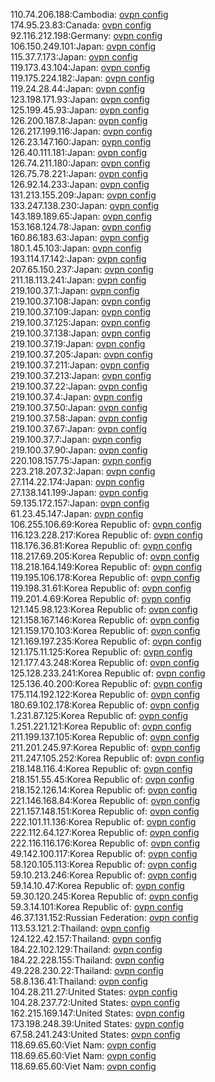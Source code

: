 110.74.206.188:Cambodia: [ovpn config](vpn/110_74_206_188.ovpn)  
174.95.23.83:Canada: [ovpn config](vpn/174_95_23_83.ovpn)  
92.116.212.198:Germany: [ovpn config](vpn/92_116_212_198.ovpn)  
106.150.249.101:Japan: [ovpn config](vpn/106_150_249_101.ovpn)  
115.37.7.173:Japan: [ovpn config](vpn/115_37_7_173.ovpn)  
119.173.43.104:Japan: [ovpn config](vpn/119_173_43_104.ovpn)  
119.175.224.182:Japan: [ovpn config](vpn/119_175_224_182.ovpn)  
119.24.28.44:Japan: [ovpn config](vpn/119_24_28_44.ovpn)  
123.198.171.93:Japan: [ovpn config](vpn/123_198_171_93.ovpn)  
125.199.45.93:Japan: [ovpn config](vpn/125_199_45_93.ovpn)  
126.200.187.8:Japan: [ovpn config](vpn/126_200_187_8.ovpn)  
126.217.199.116:Japan: [ovpn config](vpn/126_217_199_116.ovpn)  
126.23.147.160:Japan: [ovpn config](vpn/126_23_147_160.ovpn)  
126.40.111.181:Japan: [ovpn config](vpn/126_40_111_181.ovpn)  
126.74.211.180:Japan: [ovpn config](vpn/126_74_211_180.ovpn)  
126.75.78.221:Japan: [ovpn config](vpn/126_75_78_221.ovpn)  
126.92.14.233:Japan: [ovpn config](vpn/126_92_14_233.ovpn)  
131.213.155.209:Japan: [ovpn config](vpn/131_213_155_209.ovpn)  
133.247.138.230:Japan: [ovpn config](vpn/133_247_138_230.ovpn)  
143.189.189.65:Japan: [ovpn config](vpn/143_189_189_65.ovpn)  
153.168.124.78:Japan: [ovpn config](vpn/153_168_124_78.ovpn)  
160.86.183.63:Japan: [ovpn config](vpn/160_86_183_63.ovpn)  
180.1.45.103:Japan: [ovpn config](vpn/180_1_45_103.ovpn)  
193.114.17.142:Japan: [ovpn config](vpn/193_114_17_142.ovpn)  
207.65.150.237:Japan: [ovpn config](vpn/207_65_150_237.ovpn)  
211.18.113.241:Japan: [ovpn config](vpn/211_18_113_241.ovpn)  
219.100.37.1:Japan: [ovpn config](vpn/219_100_37_1.ovpn)  
219.100.37.108:Japan: [ovpn config](vpn/219_100_37_108.ovpn)  
219.100.37.109:Japan: [ovpn config](vpn/219_100_37_109.ovpn)  
219.100.37.125:Japan: [ovpn config](vpn/219_100_37_125.ovpn)  
219.100.37.138:Japan: [ovpn config](vpn/219_100_37_138.ovpn)  
219.100.37.19:Japan: [ovpn config](vpn/219_100_37_19.ovpn)  
219.100.37.205:Japan: [ovpn config](vpn/219_100_37_205.ovpn)  
219.100.37.211:Japan: [ovpn config](vpn/219_100_37_211.ovpn)  
219.100.37.213:Japan: [ovpn config](vpn/219_100_37_213.ovpn)  
219.100.37.22:Japan: [ovpn config](vpn/219_100_37_22.ovpn)  
219.100.37.4:Japan: [ovpn config](vpn/219_100_37_4.ovpn)  
219.100.37.50:Japan: [ovpn config](vpn/219_100_37_50.ovpn)  
219.100.37.58:Japan: [ovpn config](vpn/219_100_37_58.ovpn)  
219.100.37.67:Japan: [ovpn config](vpn/219_100_37_67.ovpn)  
219.100.37.7:Japan: [ovpn config](vpn/219_100_37_7.ovpn)  
219.100.37.90:Japan: [ovpn config](vpn/219_100_37_90.ovpn)  
220.108.157.75:Japan: [ovpn config](vpn/220_108_157_75.ovpn)  
223.218.207.32:Japan: [ovpn config](vpn/223_218_207_32.ovpn)  
27.114.22.174:Japan: [ovpn config](vpn/27_114_22_174.ovpn)  
27.138.141.199:Japan: [ovpn config](vpn/27_138_141_199.ovpn)  
59.135.172.157:Japan: [ovpn config](vpn/59_135_172_157.ovpn)  
61.23.45.147:Japan: [ovpn config](vpn/61_23_45_147.ovpn)  
106.255.106.69:Korea Republic of: [ovpn config](vpn/106_255_106_69.ovpn)  
116.123.228.217:Korea Republic of: [ovpn config](vpn/116_123_228_217.ovpn)  
118.176.36.81:Korea Republic of: [ovpn config](vpn/118_176_36_81.ovpn)  
118.217.69.205:Korea Republic of: [ovpn config](vpn/118_217_69_205.ovpn)  
118.218.164.149:Korea Republic of: [ovpn config](vpn/118_218_164_149.ovpn)  
119.195.106.178:Korea Republic of: [ovpn config](vpn/119_195_106_178.ovpn)  
119.198.31.61:Korea Republic of: [ovpn config](vpn/119_198_31_61.ovpn)  
119.201.4.69:Korea Republic of: [ovpn config](vpn/119_201_4_69.ovpn)  
121.145.98.123:Korea Republic of: [ovpn config](vpn/121_145_98_123.ovpn)  
121.158.167.146:Korea Republic of: [ovpn config](vpn/121_158_167_146.ovpn)  
121.159.170.103:Korea Republic of: [ovpn config](vpn/121_159_170_103.ovpn)  
121.169.197.235:Korea Republic of: [ovpn config](vpn/121_169_197_235.ovpn)  
121.175.11.125:Korea Republic of: [ovpn config](vpn/121_175_11_125.ovpn)  
121.177.43.248:Korea Republic of: [ovpn config](vpn/121_177_43_248.ovpn)  
125.128.233.241:Korea Republic of: [ovpn config](vpn/125_128_233_241.ovpn)  
125.136.40.200:Korea Republic of: [ovpn config](vpn/125_136_40_200.ovpn)  
175.114.192.122:Korea Republic of: [ovpn config](vpn/175_114_192_122.ovpn)  
180.69.102.178:Korea Republic of: [ovpn config](vpn/180_69_102_178.ovpn)  
1.231.87.125:Korea Republic of: [ovpn config](vpn/1_231_87_125.ovpn)  
1.251.221.121:Korea Republic of: [ovpn config](vpn/1_251_221_121.ovpn)  
211.199.137.105:Korea Republic of: [ovpn config](vpn/211_199_137_105.ovpn)  
211.201.245.97:Korea Republic of: [ovpn config](vpn/211_201_245_97.ovpn)  
211.247.105.252:Korea Republic of: [ovpn config](vpn/211_247_105_252.ovpn)  
218.148.116.4:Korea Republic of: [ovpn config](vpn/218_148_116_4.ovpn)  
218.151.55.45:Korea Republic of: [ovpn config](vpn/218_151_55_45.ovpn)  
218.152.126.14:Korea Republic of: [ovpn config](vpn/218_152_126_14.ovpn)  
221.146.168.84:Korea Republic of: [ovpn config](vpn/221_146_168_84.ovpn)  
221.157.148.151:Korea Republic of: [ovpn config](vpn/221_157_148_151.ovpn)  
222.101.11.136:Korea Republic of: [ovpn config](vpn/222_101_11_136.ovpn)  
222.112.64.127:Korea Republic of: [ovpn config](vpn/222_112_64_127.ovpn)  
222.116.116.176:Korea Republic of: [ovpn config](vpn/222_116_116_176.ovpn)  
49.142.100.117:Korea Republic of: [ovpn config](vpn/49_142_100_117.ovpn)  
58.120.105.113:Korea Republic of: [ovpn config](vpn/58_120_105_113.ovpn)  
59.10.213.246:Korea Republic of: [ovpn config](vpn/59_10_213_246.ovpn)  
59.14.10.47:Korea Republic of: [ovpn config](vpn/59_14_10_47.ovpn)  
59.30.120.245:Korea Republic of: [ovpn config](vpn/59_30_120_245.ovpn)  
59.3.14.101:Korea Republic of: [ovpn config](vpn/59_3_14_101.ovpn)  
46.37.131.152:Russian Federation: [ovpn config](vpn/46_37_131_152.ovpn)  
113.53.121.2:Thailand: [ovpn config](vpn/113_53_121_2.ovpn)  
124.122.42.157:Thailand: [ovpn config](vpn/124_122_42_157.ovpn)  
184.22.102.129:Thailand: [ovpn config](vpn/184_22_102_129.ovpn)  
184.22.228.155:Thailand: [ovpn config](vpn/184_22_228_155.ovpn)  
49.228.230.22:Thailand: [ovpn config](vpn/49_228_230_22.ovpn)  
58.8.136.41:Thailand: [ovpn config](vpn/58_8_136_41.ovpn)  
104.28.211.27:United States: [ovpn config](vpn/104_28_211_27.ovpn)  
104.28.237.72:United States: [ovpn config](vpn/104_28_237_72.ovpn)  
162.215.169.147:United States: [ovpn config](vpn/162_215_169_147.ovpn)  
173.198.248.39:United States: [ovpn config](vpn/173_198_248_39.ovpn)  
67.58.241.243:United States: [ovpn config](vpn/67_58_241_243.ovpn)  
118.69.65.60:Viet Nam: [ovpn config](vpn/118_69_65_60.ovpn)  
118.69.65.60:Viet Nam: [ovpn config](vpn/118_69_65_60.ovpn)  
118.69.65.60:Viet Nam: [ovpn config](vpn/118_69_65_60.ovpn)  
